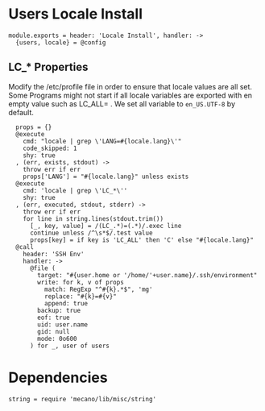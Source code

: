 
# Users Locale Install

    module.exports = header: 'Locale Install', handler: ->
      {users, locale} = @config

## LC_* Properties

Modify the /etc/profile file in order to ensure that locale values are all set.
Some Programs might not start if all locale variables are exported with en empty value
such as LC_ALL= . We set all variable to `en_US.UTF-8` by default.

      props = {}
      @execute
        cmd: "locale | grep \'LANG=#{locale.lang}\'"
        code_skipped: 1
        shy: true
      , (err, exists, stdout) ->
        throw err if err
        props['LANG'] = "#{locale.lang}" unless exists
      @execute
        cmd: 'locale | grep \'LC_*\''
        shy: true
      , (err, executed, stdout, stderr) ->
        throw err if err
        for line in string.lines(stdout.trim())
          [_, key, value] = /(LC_.*)=(.*)/.exec line
          continue unless /^\s*$/.test value
          props[key] = if key is 'LC_ALL' then 'C' else "#{locale.lang}"
      @call 
        header: 'SSH Env'
        handler: ->
          @file (
            target: "#{user.home or '/home/'+user.name}/.ssh/environment"
            write: for k, v of props
              match: RegExp "^#{k}.*$", 'mg'
              replace: "#{k}=#{v}"
              append: true
            backup: true
            eof: true
            uid: user.name
            gid: null
            mode: 0o600
          ) for _, user of users

# Dependencies

    string = require 'mecano/lib/misc/string'
